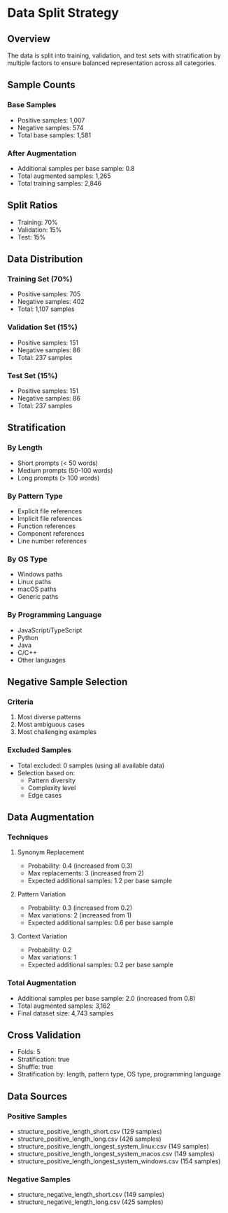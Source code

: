 # Data Split Strategy

## Overview
The data is split into training, validation, and test sets with stratification by multiple factors to ensure balanced representation across all categories.

## Sample Counts
### Base Samples
- Positive samples: 1,007
- Negative samples: 574
- Total base samples: 1,581

### After Augmentation
- Additional samples per base sample: 0.8
- Total augmented samples: 1,265
- Total training samples: 2,846

## Split Ratios
- Training: 70%
- Validation: 15%
- Test: 15%

## Data Distribution

### Training Set (70%)
- Positive samples: 705
- Negative samples: 402
- Total: 1,107 samples

### Validation Set (15%)
- Positive samples: 151
- Negative samples: 86
- Total: 237 samples

### Test Set (15%)
- Positive samples: 151
- Negative samples: 86
- Total: 237 samples

## Stratification
### By Length
- Short prompts (< 50 words)
- Medium prompts (50-100 words)
- Long prompts (> 100 words)

### By Pattern Type
- Explicit file references
- Implicit file references
- Function references
- Component references
- Line number references

### By OS Type
- Windows paths
- Linux paths
- macOS paths
- Generic paths

### By Programming Language
- JavaScript/TypeScript
- Python
- Java
- C/C++
- Other languages

## Negative Sample Selection
### Criteria
1. Most diverse patterns
2. Most ambiguous cases
3. Most challenging examples

### Excluded Samples
- Total excluded: 0 samples (using all available data)
- Selection based on:
  - Pattern diversity
  - Complexity level
  - Edge cases

## Data Augmentation
### Techniques
1. Synonym Replacement
   - Probability: 0.4 (increased from 0.3)
   - Max replacements: 3 (increased from 2)
   - Expected additional samples: 1.2 per base sample

2. Pattern Variation
   - Probability: 0.3 (increased from 0.2)
   - Max variations: 2 (increased from 1)
   - Expected additional samples: 0.6 per base sample

3. Context Variation
   - Probability: 0.2
   - Max variations: 1
   - Expected additional samples: 0.2 per base sample

### Total Augmentation
- Additional samples per base sample: 2.0 (increased from 0.8)
- Total augmented samples: 3,162
- Final dataset size: 4,743 samples

## Cross Validation
- Folds: 5
- Stratification: true
- Shuffle: true
- Stratification by: length, pattern type, OS type, programming language

## Data Sources
### Positive Samples
- structure_positive_length_short.csv (129 samples)
- structure_positive_length_long.csv (426 samples)
- structure_positive_length_longest_system_linux.csv (149 samples)
- structure_positive_length_longest_system_macos.csv (149 samples)
- structure_positive_length_longest_system_windows.csv (154 samples)

### Negative Samples
- structure_negative_length_short.csv (149 samples)
- structure_negative_length_long.csv (425 samples) 